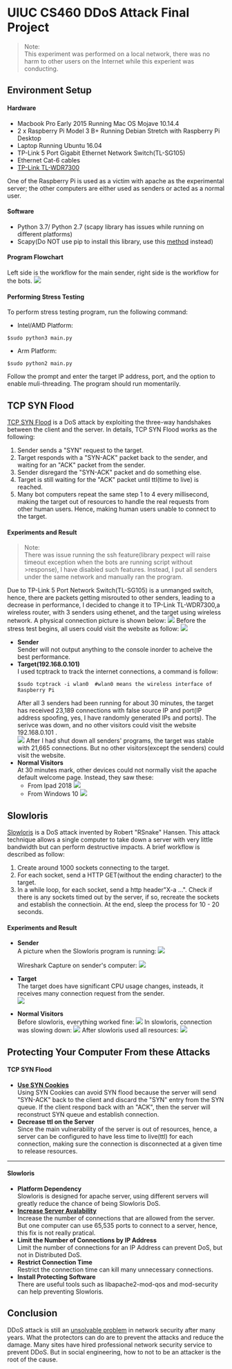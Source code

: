 # UIUC CS460 DDoS Attack Final Project
>Note:<br>
>This experiment was performed on a local network,
>there was no harm to other users on the Internet while this experient was conducting.
## Environment Setup

#### Hardware
* Macbook Pro Early 2015 Running Mac OS Mojave 10.14.4
* 2 x Raspberry Pi Model 3 B+ Running Debian Stretch with Raspberry Pi Desktop
* Laptop Running Ubuntu 16.04
* TP-Link 5 Port Gigabit Ethernet Network Switch(TL-SG105)
* Ethernet Cat-6 cables<br>
* [TP-Link TL-WDR7300](https://www.tp-link.com.cn/product_1039.html)<br>

One of the Raspberry Pi is used as a victim with apache as the experimental server; the other computers are either used as senders or acted as a normal user.
#### Software
* Python 3.7/ Python 2.7 (scapy library has issues while running on different platforms)
* Scapy(Do NOT use pip to install this library, use this [method](https://scapy.readthedocs.io/en/latest/installation.html#current-development-version) instead) 
#### Program Flowchart<br>
Left side is the workflow for the main sender, right side is the workflow for the bots.
![](https://github.com/xyang70/cs460_DDoSAttack_Project/blob/master/readme_img/Program%20flowchart.png?raw=true)
#### Performing Stress Testing
To perform stress testing program, run the following command:<br>
* Intel/AMD Platform:
```
$sudo python3 main.py
```
* Arm Platform:
```
$sudo python2 main.py
```
Follow the prompt and enter the target IP address, port, and the option to enable muli-threading. The program should run momentarily.
## TCP SYN Flood
[TCP SYN Flood](https://www.imperva.com/learn/application-security/syn-flood/?utm_campaign=Incapsula-moved) is a DoS attack by exploiting the three-way handshakes between the client and the server. In details, TCP SYN Flood works as the following:
1. Sender sends a "SYN" request to the target.
2. Target responds with a "SYN-ACK" packet back to the sender, and waiting for an "ACK" packet from the sender.
3. Sender disregard the "SYN-ACK" packet and do something else.
4. Target is still waiting for the "ACK" packet until ttl(time to live) is reached.
5. Many bot computers repeat the same step 1 to 4 every millisecond, making the target out of resources to handle the real requests from other human users. Hence, making human users unable to connect to the target.

#### Experiments and Result
>Note:<br>
>There was issue running the ssh feature(library pexpect will raise timeout exception when the bots are running script without >response), I have disabled such features. Instead, I put all senders under the same network and manually ran the program.<br>
>
Due to TP-Link 5 Port Network Switch(TL-SG105) is a unmanged switch, hence, there are packets getting misrouted to other senders, leading to a decrease in performance, I decided to change it to TP-Link TL-WDR7300,a wireless router, with 3 senders using ethenet, and the target using wireless network. A physical connection picture is shown below:
![](https://github.com/xyang70/cs460_DDoSAttack_Project/blob/master/readme_img/IMG_2802.jpg?raw=true)
Before the stress test begins, all users could visit the website as follow:
![](https://github.com/xyang70/cs460_DDoSAttack_Project/blob/master/readme_img/Screen%20Shot%202019-04-26%20at%2012.11.09%20AM.png?raw=true)
* **Sender**<br>
  Sender will not output anything to the console inorder to acheive the best performance.
* **Target(192.168.0.101)**<br>
  I used tcptrack to track the internet connections, a command is follow:
  ```
  $sudo tcptrack -i wlan0  #wlan0 means the wireless interface of Raspberry Pi
  ```
  After all 3 senders had been running for about 30 minutes, the target has received 23,189 connections with false source IP and port(IP address spoofing, yes, I have randomly generated IPs and ports). The serivce was down, and no other visitors could visit the website 192.168.0.101 .<br>
  ![](https://github.com/xyang70/cs460_DDoSAttack_Project/blob/master/readme_img/IMG_5052.jpg?raw=true)
  After I had shut down all senders' programs, the target was stable with 21,665 connections. But no other visitors(except the senders) could visit the website.
* **Normal Visitors**<br>
  At 30 minutes mark, other devices could not normally visit the apache default welcome page. Instead, they saw these:
  * From Ipad 2018
  ![](https://github.com/xyang70/cs460_DDoSAttack_Project/blob/master/readme_img/IMG_0022.PNG?raw=true)
  * From Windows 10
  ![](https://github.com/xyang70/cs460_DDoSAttack_Project/blob/master/readme_img/TCP.PNG?raw=true)
  
## Slowloris
[Slowloris](https://en.wikipedia.org/wiki/Slowloris_(computer_security)) is a DoS attack invented by Robert "RSnake" Hansen. This attack technique allows a single computer to take down a server with very little bandwidth but can perform destructive impacts. A brief workflow is described as follow:

1. Create around 1000 sockets connecting to the target.
2. For each socket, send a HTTP GET(without the ending character) to the target.
3. In a while loop, for each socket, send a http header"X-a ...". Check if there is any sockets timed out by the server, if so, recreate the sockets and establish the connectioin. At the end, sleep the process for 10 - 20 seconds.


#### Experiments and Result
* **Sender**<br>
  A picture when the Slowloris program is running:
![](https://github.com/xyang70/cs460_DDoSAttack_Project/blob/master/readme_img/Screen%20Shot%202019-04-22%20at%207.02.13%20PM.png?raw=true)

  Wireshark Capture on sender's computer:
![](https://github.com/xyang70/cs460_DDoSAttack_Project/blob/master/readme_img/Screen%20Shot%202019-04-22%20at%207.46.19%20PM.png?raw=true)
* **Target**<br>
The target does have significant CPU usage changes, insteads, it receives many connection request from the sender.<br>
![](https://github.com/xyang70/cs460_DDoSAttack_Project/blob/master/readme_img/IMG_4820.jpg?raw=true)
* **Normal Visitors**<br>
  Before slowloris, everything worked fine:
  ![](https://github.com/xyang70/cs460_DDoSAttack_Project/blob/master/readme_img/IMG_6144.jpg?raw=true)
  In slowloris, connection was slowing down:
  ![](https://github.com/xyang70/cs460_DDoSAttack_Project/blob/master/readme_img/IMG_8434.jpg?raw=true)
  After slowloris used all resources:
  ![](https://github.com/xyang70/cs460_DDoSAttack_Project/blob/master/readme_img/IMG_0950.jpg?raw=true)


## Protecting Your Computer From these Attacks

#### TCP SYN Flood
* [**Use SYN Cookies**](https://en.wikipedia.org/wiki/SYN_cookies)<br>
  Using SYN Cookies can avoid SYN flood because the server will send "SYN-ACK" back to the client and discard the "SYN" entry from the SYN queue. If the client respond back with an "ACK", then the server will reconstruct SYN queue and establish connection.
* **Decrease ttl on the Server**<br>
  Since the main vulnerability of the server is out of resources, hence, a server can be configured to have less time to live(ttl) for each connection, making sure the connection is disconnected at a given time to release resources.
* **
#### Slowloris
* **Platform Dependency**<br>
  Slowloris is designed for apache server, using different servers will greatly reduce the chance of being Slowloris DoS.
* **[Increase Server Avalability](https://www.cloudflare.com/learning/ddos/ddos-attack-tools/slowloris/)**<br>
  Increase the number of connections that are allowed from the server. But one computer can use 65,535 ports to connect to a server, hence, this fix is not really pratical.
* **Limit the Number of Connections by IP Address**<br>
  Limit the number of connections for an IP Address can prevent DoS, but not in Distributed DoS.
* **Restrict Connection Time**<br>
  Restrict the connection time can kill many unnecessary connections.
* **Install Protecting Software**<br>
  There are useful tools such as libapache2-mod-qos and mod-security can help preventing Slowloris.

## Conclusion
DDoS attack is still an [unsolvable problem](https://www.zhihu.com/question/26741164) in network security after many years. What the protectors can do are to prevent the attacks and reduce the damage. Many sites have hired professional network security service to prevent DDoS. But in social engineering, how to not to be an attacker is the root of the cause.

